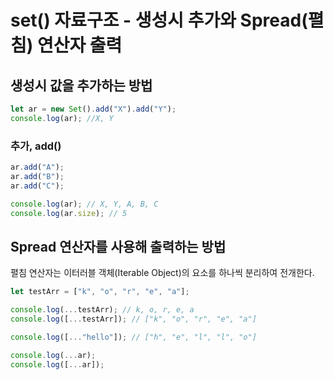 # set() 자료구조 - 생성시 추가와 Spread(펼침) 연산자 출력

## 생성시 값을 추가하는 방법

```javascript
let ar = new Set().add("X").add("Y");
console.log(ar); //X, Y
```

### 추가, add()

```javascript
ar.add("A");
ar.add("B");
ar.add("C");

console.log(ar); // X, Y, A, B, C
console.log(ar.size); // 5
```

## Spread 연산자를 사용해 출력하는 방법

펼침 연산자는 이터러블 객체(Iterable Object)의 요소를 하나씩 분리하여 전개한다.

```javascript
let testArr = ["k", "o", "r", "e", "a"];

console.log(...testArr); // k, o, r, e, a
console.log([...testArr]); // ["k", "o", "r", "e", "a"]

console.log([..."hello"]); // ["h", "e", "l", "l", "o"]

console.log(...ar);
console.log([...ar]);
```
